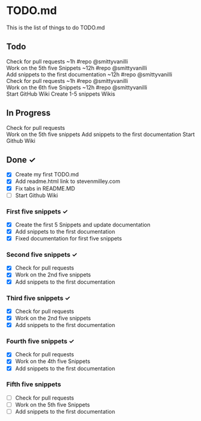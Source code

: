 # TODO.md

This is the list of things to do TODO.md

## Todo

Check for pull requests ~1h #repo @smittyvanilli  
Work on the 5th five Snippets ~12h #repo @smittyvanilli  
Add snippets to the first documentation ~12h #repo @smittyvanilli  
Check for pull requests ~1h #repo @smittyvanilli  
Work on the 6th five Snippets ~12h #repo @smittyvanilli  
Start GitHub Wiki
Create 1-5 snippets Wikis


## In Progress

Check for pull requests  
Work on the 5th five snippets
Add snippets to the first documentation
Start Github Wiki

## Done ✓

- [x] Create my first TODO.md  
- [x] Add readme.html link to stevenmilley.com  
- [x] Fix tabs in README.MD
- [ ] Start Github Wiki

### First five snippets ✓
- [x] Create the first 5 Snippets and update documentation  
- [x] Add snippets to the first documentation
- [x] Fixed documentation for first five snippets

### Second five snippets ✓
- [x] Check for pull requests  
- [x] Work on the 2nd five snippets
- [x] Add snippets to the first documentation

### Third five snippets ✓
- [x] Check for pull requests
- [x] Work on the 2nd five snippets
- [x] Add snippets to the first documentation

### Fourth five snippets ✓
- [x] Check for pull requests
- [x] Work on the 4th five Snippets
- [x] Add snippets to the first documentation

### Fifth five snippets
- [ ] Check for pull requests
- [ ] Work on the 5th five Snippets
- [ ] Add snippets to the first documentation
